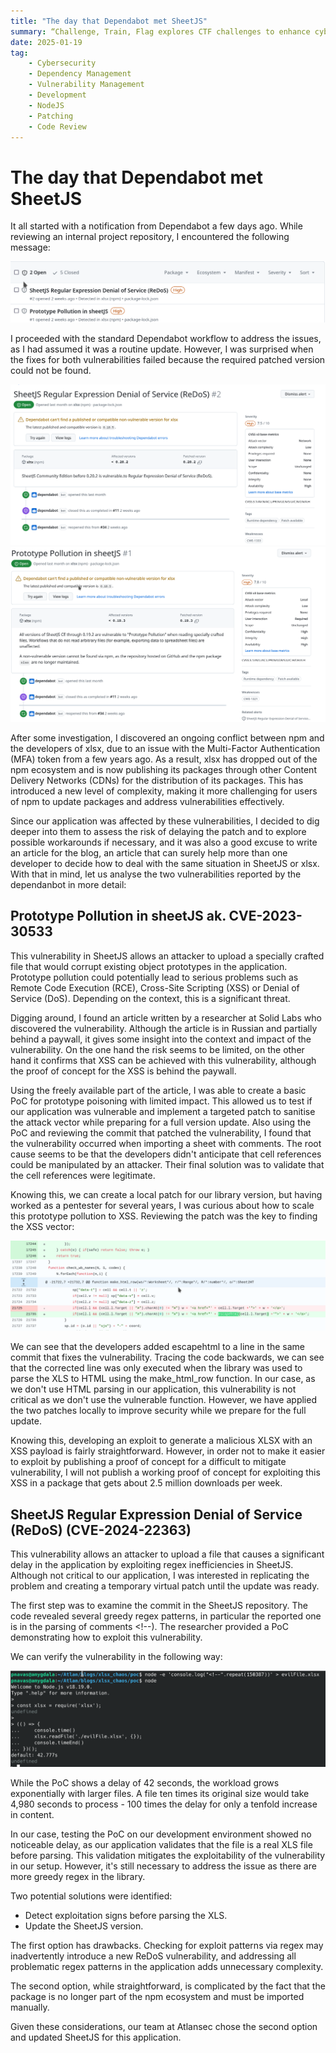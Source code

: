 ```yaml
---
title: "The day that Dependabot met SheetJS"
summary: “Challenge, Train, Flag explores CTF challenges to enhance cybersecurity skills, focusing on exploiting vulnerabilities like SSRF, JWT forging, and SQL injection in real-world scenarios.”
date: 2025-01-19
tag:
    - Cybersecurity
    - Dependency Management
    - Vulnerability Management
    - Development
    - NodeJS
    - Patching
    - Code Review
---
```


# The day that Dependabot met SheetJS

It all started with a notification from Dependabot a few days ago. While reviewing an internal project repository, I encountered the following message:

![Dependabot Alert Message](../../assets/Dependabot_alert.png)

I proceeded with the standard Dependabot workflow to address the issues, as I had assumed it was a routine update. However, I was surprised when the fixes for both vulnerabilities failed because the required patched version could not be found.

<!-- more -->

![Dependabot Alert DoS](../../assets/Dependabot_alert_DoS.png)
![Dependabot Alert Prototype Pollution](../../assets/Dependabot_alert_PrototypePollution.png)

After some investigation, I discovered an ongoing conflict between npm and the developers of xlsx, due to an issue with the Multi-Factor Authentication (MFA) token from a few years ago. As a result, xlsx has dropped out of the npm ecosystem and is now publishing its packages through other Content Delivery Networks (CDNs) for the distribution of its packages. This has introduced a new level of complexity, making it more challenging for users of npm to update packages and address vulnerabilities effectively.

Since our application was affected by these vulnerabilities, I decided to dig deeper into them to assess the risk of delaying the patch and to explore possible workarounds if necessary, and it was also a good excuse to write an article for the blog, an article that can surely help more than one developer to decide how to deal with the same situation in SheetJS or xlsx. With that in mind, let us analyse the two vulnerabilities reported by the dependanbot in more detail:

## Prototype Pollution in sheetJS ak. CVE-2023-30533

This vulnerability in SheetJS allows an attacker to upload a specially crafted file that would corrupt existing object prototypes in the application. Prototype pollution could potentially lead to serious problems such as Remote Code Execution (RCE), Cross-Site Scripting (XSS) or Denial of Service (DoS). Depending on the context, this is a significant threat.

Digging around, I found an article written by a researcher at Solid Labs who discovered the vulnerability. Although the article is in Russian and partially behind a paywall, it gives some insight into the context and impact of the vulnerability. On the one hand the risk seems to be limited, on the other hand it confirms that XSS can be achieved with this vulnerability, although the proof of concept for the XSS is behind the paywall.

Using the freely available part of the article, I was able to create a basic PoC for prototype poisoning with limited impact. This allowed us to test if our application was vulnerable and implement a targeted patch to sanitise the attack vector while preparing for a full version update. Also using the PoC and reviewing the commit that patched the vulnerability, I found that the vulnerability occurred when importing a sheet with comments. The root cause seems to be that the developers didn't anticipate that cell references could be manipulated by an attacker. Their final solution was to validate that the cell references were legitimate.

Knowing this, we can create a local patch for our library version, but having worked as a pentester for several years, I was curious about how to scale this prototype pollution to XSS. Reviewing the patch was the key to finding the XSS vector:

![Commit that fix the XSS](../../assets/XSS_fix.png)

We can see that the developers added escapehtml to a line in the same commit that fixes the vulnerability. Tracing the code backwards, we can see that the corrected line was only executed when the library was used to parse the XLS to HTML using the make_html_row function. In our case, as we don't use HTML parsing in our application, this vulnerability is not critical as we don't use the vulnerable function. However, we have applied the two patches locally to improve security while we prepare for the full update.

Knowing this, developing an exploit to generate a malicious XLSX with an XSS payload is fairly straightforward. However, in order not to make it easier to exploit by publishing a proof of concept for a difficult to mitigate vulnerability, I will not publish a working proof of concept for exploiting this XSS in a package that gets about 2.5 million downloads per week.

## SheetJS Regular Expression Denial of Service (ReDoS) (CVE-2024-22363)

This vulnerability allows an attacker to upload a file that causes a significant delay in the application by exploiting regex inefficiencies in SheetJS. Although not critical to our application, I was interested in replicating the problem and creating a temporary virtual patch until the update was ready.

The first step was to examine the commit in the SheetJS repository. The code revealed several greedy regex patterns, in particular the reported one is in the parsing of comments <!--). The researcher provided a PoC demonstrating how to exploit this vulnerability.

We can verify the vulnerability in the following way:

![PoC for reDoS](../../assets/PoC_ReDoS.png)


While the PoC shows a delay of 42 seconds, the workload grows exponentially with larger files. A file ten times its original size would take 4,980 seconds to process - 100 times the delay for only a tenfold increase in content.

In our case, testing the PoC on our development environment showed no noticeable delay, as our application validates that the file is a real XLS file before parsing. This validation mitigates the exploitability of the vulnerability in our setup. However, it's still necessary to address the issue as there are more greedy regex in the library.

Two potential solutions were identified:

* Detect exploitation signs before parsing the XLS.
* Update the SheetJS version.

The first option has drawbacks. Checking for exploit patterns via regex may inadvertently introduce a new ReDoS vulnerability, and addressing all problematic regex patterns in the application adds unnecessary complexity.

The second option, while straightforward, is complicated by the fact that the package is no longer part of the npm ecosystem and must be imported manually.

Given these considerations, our team at Atlansec chose the second option and updated SheetJS for this application.




